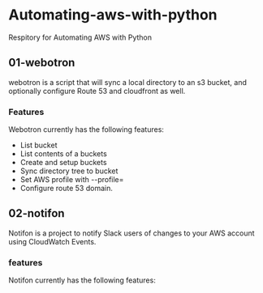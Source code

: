 # Automating-aws-with-python
Respitory for Automating AWS with Python


## 01-webotron

webotron is a script that will sync a local directory to an s3 bucket, and optionally configure Route 53 and cloudfront as well.


### Features

Webotron currently has the following features:

- List bucket
- List contents of a buckets
- Create and setup buckets
- Sync directory tree to bucket
- Set AWS profile with --profile=<profileName>
- Configure route 53 domain.

## 02-notifon

Notifon is a project to notify Slack users of changes to your AWS account using CloudWatch Events.

### features

Notifon currently has the following features:
